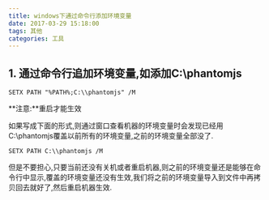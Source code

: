 ```yaml
---
title: windows下通过命令行添加环境变量
date: 2017-03-29 15:18:00
tags: 其他
categories: 工具
---
```

## 1. 通过命令行追加环境变量,如添加C:\phantomjs
```
SETX PATH "%PATH%;C:\\phantomjs" /M
```
**注意:**重启才能生效
<!--More-->
如果写成下面的形式,则通过窗口查看机器的环境变量时会发现已经用C:\\phantomjs覆盖以前所有的环境变量,之前的环境变量全部没了.
```
SETX PATH C:\\phantomjs /M
```
但是不要担心,只要当前还没有关机或者重启机器,则之前的环境变量还是能够在命令行中显示,覆盖的环境变量还没有生效,我们将之前的环境变量导入到文件中再拷贝回去就好了,然后重启机器生效.
